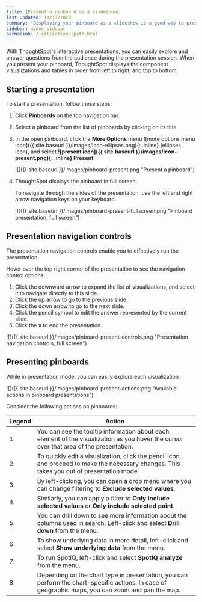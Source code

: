 ```yaml
---
title: [Present a pinboard as a slideshow]
last_updated: 11/13/2020
summary: "Displaying your pinboard as a slideshow is a good way to present its contents to others."
sidebar: mydoc_sidebar
permalink: /:collection/:path.html
---
```

 With ThoughtSpot's interactive presentations, you can easily explore and answer questions from the audience during the presentation session. When you present your pinboard, ThoughtSpot displays the component visualizations and tables in order from left to right, and top to bottom.

## Starting a presentation ##

To start a presentation, follow these steps:

1. Click **Pinboards** on the top navigation bar.

2. Select a pinboard from the list of pinboards by clicking on its title.

3. In the open pinboard, click the **More Options** menu ![more options menu icon]({{ site.baseurl }}/images/icon-ellipses.png){: .inline} (ellipses icon), and select **![present icon]({{ site.baseurl }}/images/icon-present.png){: .inline} Present**.

     ![]({{ site.baseurl }}/images/pinboard-present.png "Present a pinboard")

4. ThoughtSpot displays the pinboard in full screen.  

   To navigate through the slides of the presentation, use the left and right arrow navigation keys on your keyboard.  

    ![]({{ site.baseurl }}/images/pinboard-present-fullscreen.png "Pinboard presentation, full screen")

## Presentation navigation controls ##
The presentation navigation controls enable you to effectively run the presentation.  

Hover over the top right corner of the presentation to see the navigation control options:
   1. Click the downward arrow to expand the list of visualizations, and select it to navigate directly to this slide.
   2. Click the up arrow to go to the previous slide.
   3. Click the down arrow to go to the next slide.
   4. Click the pencil symbol to edit the answer represented by the current slide.
   5. Click the **x** to end the presentation.

   ![]({{ site.baseurl }}/images/pinboard-present-controls.png "Presentation navigation controls, full screen")

## Presenting pinboards
While in presentation mode, you can easily explore each visualization.

![]({{ site.baseurl }}/images/pinboard-present-actions.png "Available actions in pinboard presentations")

Consider the following actions on pinboards:

| Legend | Action |
| --- | --- |
| 1. | You can see the tooltip information about each element of the visualization as you hover the cursor over that area of the presentation. |
| 2. | To quickly edit a visualization, click the pencil icon, and proceed to make the necessary changes. This takes you out of presentation mode. |
| 3. | By left-clicking, you can open a drop menu where you can change filtering to **Exclude selected values**. |
| 4. | Similarly, you can apply a filter to **Only include selected values** or **Only include selected  point**. |
| 5. | You can drill down to see more information about the columns used in search. Left-click and select **Drill down** from the menu. |
| 6. | To show underlying data in more detail, left-click and select **Show underlying data** from the menu. |
| 7. | To run SpotIQ, left-click and select **SpotIQ analyze** from the menu. |
| 8. | Depending on the chart type in presentation, you can perform the chart-specific actions. In case of geographic maps, you can zoom and pan the map. |
